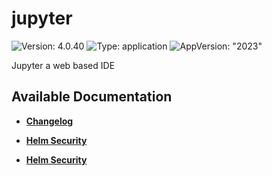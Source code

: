# jupyter

![Version: 4.0.40](https://img.shields.io/badge/Version-4.0.40-informational?style=flat-square) ![Type: application](https://img.shields.io/badge/Type-application-informational?style=flat-square) ![AppVersion: "2023"](https://img.shields.io/badge/AppVersion-"2023"-informational?style=flat-square)

Jupyter a web based IDE

## Available Documentation

- [**Changelog**](CHANGELOG)

- [**Helm Security**](container-security)

- [**Helm Security**](helm-security)

